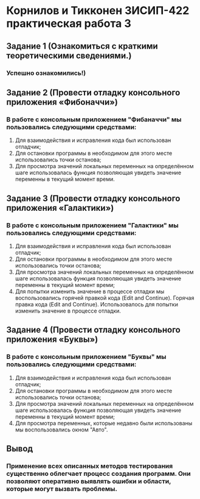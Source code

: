 # Корнилов и Тикконен 3ИСИП-422 практическая работа 3
## Задание 1 (Ознакомиться c краткими теоретическими сведениями.)
### Успешно ознакомились!)

## Задание 2 (Провести отладку консольного приложения «Фибоначчи»)
### В работе с консольным приложением "Фибаначчи" мы пользовались следующими средствами:

1) Для взаимодействия и исправления кода был использован отладчик;
2) Для остановки программы в необходимом для этого месте использовались точки останова;
3) Для просмотра значений локальных переменных на определённом шаге использовалась функция позволяющая увидеть значение переменны в текущий момент времи.
   
## Задание 3 (Провести отладку консольного приложения «Галактики»)
### В работе c консольным приложением "Галактики"  мы пользовались следующими средствами:

1) Для взаимодействия и исправления кода был использован отладчик;
2) Для остановки программы в необходимом для этого месте использовались точки останова;
3) Для просмотра значений локальных переменных на определённом шаге использовалась функция позволяющая увидеть значение переменны в текущий момент времи;
4) Для попытки изменить значение в процессе отладки мы воспользовались горячей правкой кода (Edit and Continue).
Горячая правка кода (Edit and Continue). Использовалось для попытки изменить значение в процессе отладки.

## Задание 4 (Провести отладку консольного приложения «Буквы»)
### В работе c консольным приложением "Буквы"  мы пользовались следующими средствами:

1) Для взаимодействия и исправления кода был использован отладчик;
2) Для остановки программы в необходимом для этого месте использовались точки останова;
3) Для просмотра значений локальных переменных на определённом шаге использовалась функция позволяющая увидеть значение переменны в текущий момент времи;
4) Для просмотра переменных, которые недавно были использованы мы воспользовались окном "Авто".

## Вывод
### Применение всех описанных методов тестирования существенно облегчает процесс создания программ. Они позволяют оперативно выявлять ошибки и области, которые могут вызвать проблемы.
